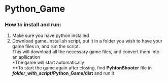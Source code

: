 # Python_Game

### How to install and run:
1. Make sure you have python installed
2. Download game_install.sh script, put it in a folder you wish to have your game files in, and run the script.\
This will download all the necessary game files, and convert them into an apllication
\
*The game will start automatically\
**To start the game again after closing, find **PyhtonShooter** file in ***folder_with_script*/Python_Game/dist** and run it
